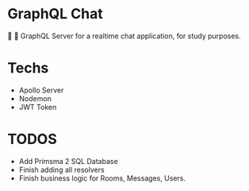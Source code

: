 # GraphQL Chat
💬 📱 GraphQL Server for a realtime chat application, for study purposes.


# Techs
- Apollo Server
- Nodemon
- JWT Token

# TODOS
- Add Primsma 2 SQL Database
- Finish adding all resolvers
- Finish business logic for Rooms, Messages, Users.
